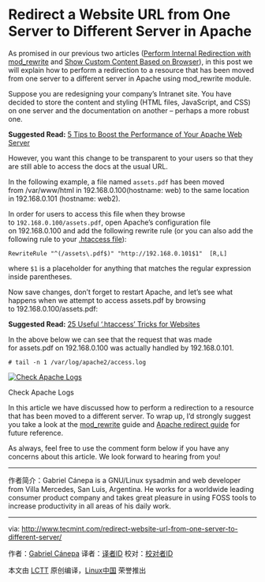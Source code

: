 Redirect a Website URL from One Server to Different Server in Apache
============================================================

As promised in our previous two articles ([Perform Internal Redirection with mod_rewrite][1] and [Show Custom Content Based on Browser][2]), in this post we will explain how to perform a redirection to a resource that has been moved from one server to a different server in Apache using mod_rewrite module.

Suppose you are redesigning your company’s Intranet site. You have decided to store the content and styling (HTML files, JavaScript, and CSS) on one server and the documentation on another – perhaps a more robust one.

**Suggested Read:** [5 Tips to Boost the Performance of Your Apache Web Server][3]

However, you want this change to be transparent to your users so that they are still able to access the docs at the usual URL.

In the following example, a file named `assets.pdf` has been moved from /var/www/html in 192.168.0.100(hostname: web) to the same location in 192.168.0.101 (hostname: web2).

In order for users to access this file when they browse to `192.168.0.100/assets.pdf`, open Apache’s configuration file on 192.168.0.100 and add the following rewrite rule (or you can also add the following rule to your [.htaccess file][4]):

```
RewriteRule "^(/assets\.pdf$)" "http://192.168.0.101$1"  [R,L]
```

where `$1` is a placeholder for anything that matches the regular expression inside parentheses.

Now save changes, don’t forget to restart Apache, and let’s see what happens when we attempt to access assets.pdf by browsing to 192.168.0.100/assets.pdf:

**Suggested Read:** [25 Useful ‘.htaccess’ Tricks for Websites][5]

In the above below we can see that the request that was made for assets.pdf on 192.168.0.100 was actually handled by 192.168.0.101.

```
# tail -n 1 /var/log/apache2/access.log
```
[
 ![Check Apache Logs](http://www.tecmint.com/wp-content/uploads/2016/11/Check-Apache-Logs.png) 
][6]

Check Apache Logs

In this article we have discussed how to perform a redirection to a resource that has been moved to a different server. To wrap up, I’d strongly suggest you take a look at the [mod_rewrite][7] guide and [Apache redirect guide][8] for future reference.

As always, feel free to use the comment form below if you have any concerns about this article. We look forward to hearing from you!

--------------------------------------------------------------------------------

作者简介：Gabriel Cánepa is a GNU/Linux sysadmin and web developer from Villa Mercedes, San Luis, Argentina. He works for a worldwide leading consumer product company and takes great pleasure in using FOSS tools to increase productivity in all areas of his daily work.

-----------

via: http://www.tecmint.com/redirect-website-url-from-one-server-to-different-server/

作者：[Gabriel Cánepa][a]
译者：[译者ID](https://github.com/译者ID)
校对：[校对者ID](https://github.com/校对者ID)

本文由 [LCTT](https://github.com/LCTT/TranslateProject) 原创编译，[Linux中国](https://linux.cn/) 荣誉推出

[a]:http://www.tecmint.com/author/gacanepa/
[1]:http://www.tecmint.com/redirection-with-mod_rewrite-in-apache/
[2]:http://www.tecmint.com/mod_rewrite-redirect-requests-based-on-browser/
[3]:http://www.tecmint.com/apache-performance-tuning/
[4]:http://www.tecmint.com/tag/htaccess/
[5]:http://www.tecmint.com/apache-htaccess-tricks/
[6]:http://www.tecmint.com/wp-content/uploads/2016/11/Check-Apache-Logs.png
[7]:http://mod-rewrite-cheatsheet.com/
[8]:https://httpd.apache.org/docs/2.4/rewrite/remapping.html
